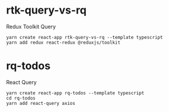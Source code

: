 # rtk-query-vs-rq

Redux Toolkit Query

```
yarn create react-app rtk-query-vs-rq --template typescript
yarn add redux react-redux @reduxjs/toolkit
```

# rq-todos

React Query

```
yarn create react-app rq-todos --template typescript
cd rq-todos
yarn add react-query axios
```

